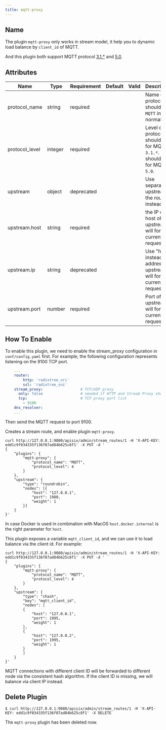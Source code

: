 ```yaml
---
title: mqtt-proxy
---
```


<!--
#
# Licensed to the Apache Software Foundation (ASF) under one or more
# contributor license agreements.  See the NOTICE file distributed with
# this work for additional information regarding copyright ownership.
# The ASF licenses this file to You under the Apache License, Version 2.0
# (the "License"); you may not use this file except in compliance with
# the License.  You may obtain a copy of the License at
#
#     http://www.apache.org/licenses/LICENSE-2.0
#
# Unless required by applicable law or agreed to in writing, software
# distributed under the License is distributed on an "AS IS" BASIS,
# WITHOUT WARRANTIES OR CONDITIONS OF ANY KIND, either express or implied.
# See the License for the specific language governing permissions and
# limitations under the License.
#
-->

## Name

The plugin `mqtt-proxy` only works in stream model, it help you to dynamic load
balance by `client_id` of MQTT.

And this plugin both support MQTT protocol [3.1.*](http://docs.oasis-open.org/mqtt/mqtt/v3.1.1/os/mqtt-v3.1.1-os.html) and [5.0](https://docs.oasis-open.org/mqtt/mqtt/v5.0/mqtt-v5.0.html).

## Attributes

| Name           | Type    | Requirement | Default | Valid | Description                                                                            |
| -------------- | ------- | ----------- | ------- | ----- | -------------------------------------------------------------------------------------- |
| protocol_name  | string  | required    |         |       | Name of protocol, should be `MQTT` in normal.                                          |
| protocol_level | integer | required    |         |       | Level of protocol, it should be `4` for MQTT `3.1.*`. it should be `5` for MQTT `5.0`. |
| upstream       | object  | deprecated  |         |       | Use separate upstream in the route instead.                                            |
| upstream.host  | string  | required    |         |       | the IP or host of upstream, will forward current request to.                           |
| upstream.ip    | string  | deprecated  |         |       | Use "host" instead. IP address of upstream, will forward current request to.|
| upstream.port  | number  | required    |         |       | Port of upstream, will forward current request to.                                     |

## How To Enable

To enable this plugin, we need to enable the stream_proxy configuration in `conf/config.yaml` first.
For example, the following configuration represents listening on the 9100 TCP port.

```yaml
    ...
    router:
        http: 'radixtree_uri'
        ssl: 'radixtree_sni'
    stream_proxy:                 # TCP/UDP proxy
      only: false                 # needed if HTTP and Stream Proxy should be enabled
      tcp:                        # TCP proxy port list
        - 9100
    dns_resolver:
    ...
```

Then send the MQTT request to port 9100.

Creates a stream route, and enable plugin `mqtt-proxy`.

```shell
curl http://127.0.0.1:9080/apisix/admin/stream_routes/1 -H 'X-API-KEY: edd1c9f034335f136f87ad84b625c8f1' -X PUT -d '
{
    "plugins": {
        "mqtt-proxy": {
            "protocol_name": "MQTT",
            "protocol_level": 4
        }
    },
    "upstream": {
        "type": "roundrobin",
        "nodes": [{
            "host": "127.0.0.1",
            "port": 1980,
            "weight": 1
        }]
    }
}'
```

In case Docker is used in combination with MacOS `host.docker.internal` is the right parameter for `host`.

This plugin exposes a variable `mqtt_client_id`, and we can use it to load balance via the client id. For example:

```shell
curl http://127.0.0.1:9080/apisix/admin/stream_routes/1 -H 'X-API-KEY: edd1c9f034335f136f87ad84b625c8f1' -X PUT -d '
{
    "plugins": {
        "mqtt-proxy": {
            "protocol_name": "MQTT",
            "protocol_level": 4
        }
    },
    "upstream": {
        "type": "chash",
        "key": "mqtt_client_id",
        "nodes": [
        {
            "host": "127.0.0.1",
            "port": 1995,
            "weight": 1
        },
        {
            "host": "127.0.0.2",
            "port": 1995,
            "weight": 1
        }
        ]
    }
}'
```

MQTT connections with different client ID will be forwarded to different node via the consistent hash algorithm. If the client ID is missing, we will balance via client IP instead.

## Delete Plugin

```shell
$ curl http://127.0.0.1:9080/apisix/admin/stream_routes/1 -H 'X-API-KEY: edd1c9f034335f136f87ad84b625c8f1' -X DELETE
```

The `mqtt-proxy` plugin has been deleted now.
